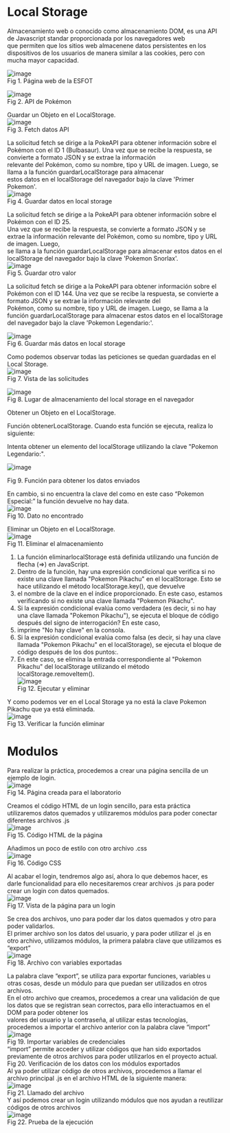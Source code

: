 # Local Storage<br>
Almacenamiento web o conocido como almacenamiento DOM, es una API de Javascript standar proporcionada por los navegadores web<br>
que permiten que los sitios web almacenene datos persistentes en los dispositivos de los usuarios de manera similar a las cookies, pero con mucha mayor capacidad.<br>

![image](https://github.com/silviachaluisa/storage-modules/assets/133398724/8428b89d-609d-4169-835a-bca7824b94fd)<br>
 Fig 1. Página web de la ESFOT<br>
 
 ![image](https://github.com/silviachaluisa/storage-modules/assets/133398724/41ff109f-5e96-4e95-a1f3-7320cf9fde21)<br>
 Fig 2. API de Pokémon<br>

Guardar un Objeto en el LocalStorage.<br>
![image](https://github.com/silviachaluisa/storage-modules/assets/133398724/224fbdea-250b-4e73-8839-a841d6f2a829)<br>
Fig 3. Fetch datos API<br>

La solicitud fetch se dirige a la PokeAPI para obtener información sobre el Pokémon con el ID 1 (Bulbasaur). Una vez que se recibe la respuesta, se convierte a formato JSON y se extrae la información<br> 
relevante del Pokémon, como su nombre, tipo y URL de imagen. Luego, se llama a la función guardarLocalStorage para almacenar<br> 
estos datos en el localStorage del navegador bajo la clave 'Primer Pokemon'.<br>
![image](https://github.com/silviachaluisa/storage-modules/assets/133398724/61125de0-3443-4a1a-9143-bfb826a15985)<br>
Fig 4. Guardar datos en local storage<br>
 


La solicitud fetch se dirige a la PokeAPI para obtener información sobre el Pokémon con el ID 25.<br>
Una vez que se recibe la respuesta, se convierte a formato JSON y se extrae la información relevante del Pokémon, como su nombre, tipo y URL de imagen. Luego,<br>
se llama a la función guardarLocalStorage para almacenar estos datos en el localStorage del navegador bajo la clave 'Pokemon Snorlax'.<br>
![image](https://github.com/silviachaluisa/storage-modules/assets/133398724/1b0e4721-a128-49e6-ba55-9e8a17578de0)<br>
 Fig 5. Guardar otro valor<br>

La solicitud fetch se dirige a la PokeAPI para obtener información sobre el Pokémon con el ID 144. Una vez que se recibe la respuesta, se convierte a formato JSON y se extrae la información relevante del<br>
Pokémon, como su nombre, tipo y URL de imagen. Luego, se llama a la función guardarLocalStorage para almacenar estos datos en el localStorage del navegador bajo la clave 'Pokemon Legendario:'.<br>

![image](https://github.com/silviachaluisa/storage-modules/assets/133398724/d39b4ee9-1467-4b3a-8ed9-92c508551f6d)<br>
 Fig 6. Guardar más datos en local storage<br>


Como podemos observar todas las peticiones se quedan guardadas en el Local Storage.<br>
![image](https://github.com/silviachaluisa/storage-modules/assets/133398724/f975cef5-c350-469b-b8d1-c64a1cccdf8b)<br>
 Fig 7. Vista de las solicitudes<br>
 
 ![image](https://github.com/silviachaluisa/storage-modules/assets/133398724/84037d68-fdcc-4e26-abe6-b13ba38a0b7f)<br>
 Fig 8. Lugar de almacenamiento del local storage en el navegador<br>

Obtener un Objeto en el LocalStorage.<br>

Función obtenerLocalStorage. Cuando esta función se ejecuta, realiza lo siguiente:<br>

Intenta obtener un elemento del localStorage utilizando la clave "Pokemon Legendario:".<br>

![image](https://github.com/silviachaluisa/storage-modules/assets/133398724/68a2f8f7-da14-4f60-aafc-b5d1638eabde)<br>

 Fig 9. Función para obtener los datos enviados<br>


En cambio, si no encuentra la clave del como en este caso “Pokemon Especial:” la función devuelve no hay data.<br>
![image](https://github.com/silviachaluisa/storage-modules/assets/133398724/9a68eff6-ac36-4397-897a-7a9cde64efdf)<br>
 Fig 10. Dato no encontrado<br>


Eliminar un Objeto en el LocalStorage.<br>
![image](https://github.com/silviachaluisa/storage-modules/assets/133398724/d953f8ad-73b4-4c07-bfa9-cec8a4c77241)<br>
 Fig 11.  Eliminar el almacenamiento<br>


1.	La función eliminarlocalStorage está definida utilizando una función de flecha (=>) en JavaScript.<br>
2.	Dentro de la función, hay una expresión condicional que verifica si no existe una clave llamada "Pokemon Pikachu" en el localStorage. Esto se hace utilizando el método localStorage.key(), que devuelve<br> 
3.	el nombre de la clave en el índice proporcionado. En este caso, estamos verificando si no existe una clave llamada "Pokemon Pikachu".<br>
4.	Si la expresión condicional evalúa como verdadera (es decir, si no hay una clave llamada "Pokemon Pikachu"), se ejecuta el bloque de código después del signo de interrogación? En este caso,<br>
5.	imprime "No hay clave" en la consola.<br>
6.	Si la expresión condicional evalúa como falsa (es decir, si hay una clave llamada "Pokemon Pikachu" en el localStorage), se ejecuta el bloque de código después de los dos puntos:.<br>
7.	En este caso, se elimina la entrada correspondiente al "Pokemon Pikachu" del localStorage utilizando el método localStorage.removeItem().<br>
   ![image](https://github.com/silviachaluisa/storage-modules/assets/133398724/2322245e-5356-4bda-91e5-17150f97e28c)<br>
   Fig 12. Ejecutar y eliminar<br>

Y como podemos ver en el Local Storage ya no está la clave Pokemon Pikachu que ya está eliminada.<br>
![image](https://github.com/silviachaluisa/storage-modules/assets/133398724/c422a90f-6344-478d-afb3-0401a5635dea)<br>
Fig 13. Verificar la función eliminar<br>


# Modulos<br>

Para realizar la práctica, procedemos a crear una página sencilla de un ejemplo de login.<br>
![image](https://github.com/silviachaluisa/storage-modules/assets/133398724/77093237-783e-469c-bb0e-eb256dd22a30)<br>
 Fig 14. Página creada para el laboratorio<br>

Creamos el código HTML de un login sencillo, para esta práctica utilizaremos datos quemados y utilizaremos módulos para poder conectar diferentes archivos .js<br>
![image](https://github.com/silviachaluisa/storage-modules/assets/133398724/24afe257-ddd7-49a4-9323-30703b88a70a)<br>
Fig 15. Código HTML de la página<br>

Añadimos un poco de estilo con otro archivo .css<br>
![image](https://github.com/silviachaluisa/storage-modules/assets/133398724/e119baf5-ecfd-49de-9094-3fc7d8def881)<br>
Fig 16. Código CSS<br>

Al acabar el login, tendremos algo así, ahora lo que debemos hacer, es darle funcionalidad para ello necesitaremos crear archivos .js para poder crear un login con datos quemados.<br>
![image](https://github.com/silviachaluisa/storage-modules/assets/133398724/d218dfba-203e-41dd-a15c-8aa3a7bf84e3)<br>
Fig 17. Vista de la página para un login<br>

Se crea dos archivos, uno para poder dar los datos quemados y otro para poder validarlos.<br>
El primer archivo son los datos del usuario, y para poder utilizar el .js en otro archivo, utilizamos módulos, la primera palabra clave que utilizamos es “export”<br>
![image](https://github.com/silviachaluisa/storage-modules/assets/133398724/477cf277-e5e1-4476-9021-86585de66113)<br>
Fig 18. Archivo con variables exportadas<br>

La palabra clave “export”, se utiliza para exportar funciones, variables u otras cosas, desde un módulo para que puedan ser utilizados en otros archivos.<br>
En el otro archivo que creamos, procedemos a crear una validación de que los datos que se registran sean correctos, para ello interactuamos en el DOM para poder obtener los <br>
valores del usuario y la contraseña, al utilizar estas tecnologías, procedemos a importar el archivo anterior con la palabra clave “import”<br>
![image](https://github.com/silviachaluisa/storage-modules/assets/133398724/529fb525-2158-4245-af68-dec1031b816e)<br>
Fig 19. Importar variables de credenciales<br>
“import” permite acceder y utilizar códigos que han sido exportados previamente de otros archivos para poder utilizarlos en el proyecto actual.<br>
 Fig 20. Verificación de los datos con los módulos exportados<br>
Al ya poder utilizar código de otros archivos, procedemos a llamar el archivo principal .js en el archivo HTML de la siguiente manera:<br>
![image](https://github.com/silviachaluisa/storage-modules/assets/133398724/fa434fd4-b7db-4162-8f65-cd47584e9ae2)<br>
Fig 21. Llamado del archivo<br>
Y así podemos crear un login utilizando módulos que nos ayudan a reutilizar códigos de otros archivos<br>
![image](https://github.com/silviachaluisa/storage-modules/assets/133398724/ceee5366-16fe-42e5-80b2-0ae3ad47b017)<br>
Fig 22. Prueba de la ejecución<br>

